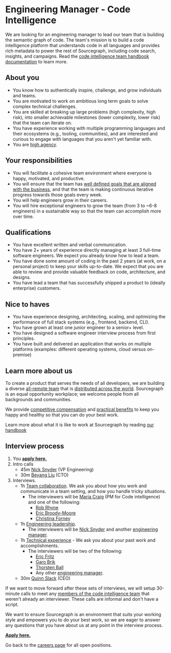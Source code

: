 # Engineering Manager - Code Intelligence

We are looking for an engineering manager to lead our team that is building the semantic graph of code. The team's mission is to build a code intelligence platform that understands code in all languages and provides rich metadata to power the rest of Sourcegraph, including code search, insights, and campaigns. Read the [code intelligence team handbook documentation](https://about.sourcegraph.com/handbook/engineering/code-intelligence) to learn more.

## About you

- You know how to authentically inspire, challenge, and grow individuals and teams.
- You are motivated to work on ambitious long term goals to solve complex technical challenges.
- You are skilled at breaking up large problems (high complexity, high risk), into smaller achievable milestones (lower complexity, lower risk) that the team can iterate on.
- You have experience working with multiple programming languages and their ecosystems (e.g., tooling, communities), and are interested and curious to engage with languages that you aren't yet familiar with.
- You are [high agency](https://twitter.com/shreyas/status/1276956836856393728).

## Your responsibilities

- You will facilitate a cohesive team environment where everyone is happy, motivated, and productive.
- You will ensure that the team has [well defined goals that are aligned with the business](https://about.sourcegraph.com/handbook/engineering/code-intelligence#goals), and that the team is making continuous iterative progress towards those goals every week.
- You will help engineers grow in their careers.
- You will hire exceptional engineers to grow the team (from 3 to ~6-8 engineers) in a sustainable way so that the team can accomplish more over time.

## Qualifications

- You have excellent written and verbal communication.
- You have 2+ years of experience directly managing at least 3 full-time software engineers. We expect you already know how to lead a team.
- You have done some amount of coding in the past 2 years (at work, on a personal project) to keep your skills up-to-date. We expect that you are able to review and provide valuable feedback on code, architecture, and designs.
- You have lead a team that has successfully shipped a product to (ideally enterprise) customers.

## Nice to haves

- You have experience designing, architecting, scaling, and optimizing the performance of full stack systems (e.g., frontend, backend, CLI).
- You have grown at least one junior engineer to a senior+ level.
- You have designed a software engineer interview process from first principles.
- You have built and delivered an application that works on multiple platforms (examples: different operating systems, cloud versus on-premise)

## Learn more about us

To create a product that serves the needs of all developers, we are building a diverse [all-remote team](../../../company/remote/index.md) that is [distributed across the world](../../../company/team/index.md). Sourcegraph is an equal opportunity workplace; we welcome people from all backgrounds and communities.

We provide [competitive compensation](../../people-ops/compensation.md) and [practical benefits](../../people-ops/benefits-and-perks.md) to keep you happy and healthy so that you can do your best work.

Learn more about what it is like to work at Sourcegraph by reading [our handbook](../../index.md)

## Interview process

1. You **[apply here.](#TODO)**
1. Intro calls
    - 45m [Nick Snyder](../../../company/team/index.md#nick-snyder-he-him) (VP Engineering)
    - 30m [Beyang Liu](../../../company/team/index.md#beyang-liu) (CTO)
1. Interviews.
   - 1h [Team collaboration](https://github.com/sourcegraph/interviews/blob/master/engineering/team-collaboration.md). We ask you about how you work and communicate in a team setting, and how you handle tricky situations.
     - The interviewers will be [María Craig](../../../company/team/index.md#maría-craig-she-her) (PM for Code intelligence) and one of the following:
         - [Rob Rhyne](../../../company/team/index.md#rob-rhyne)
         - [Eric Broody-Moore](../../../company/team/index.md#eric-brody-moore)
         - [Christina Forney](../../../company/team/index.md#christina-forney-she-her)
   - 1h [Engineering leadership](engineering-leadership.md).
     - The interviewers will be [Nick Snyder](../../../company/team/index.md#nick-snyder-he-him) and another [engineering manager](../leadership/index.md#members).
   - 1h [Technical experience](https://github.com/sourcegraph/interviews/blob/master/engineering/technical-experience.md) - We ask you about your past work and accomplishments.
     - The interviewers will be two of the following:
         - [Eric Fritz](../../../company/team/index.md#eric-fritz-he-him)
         - [Garo Brik](../../../company/team/index.md#garo-brik-they-them)
         - [Thorsten Ball](../../../company/team/index.md#thorsten-ball-he-him)
         - Any other [engineering manager](../leadership/index.md#members).
   - 30m [Quinn Slack](../../../company/team/index.md#quinn-slack) (CEO)

If we want to move forward after these sets of interviews, we will setup 30-minute calls to meet any [members of the code intelligence team](../code-intelligence/index.md#members) that weren't already an interviewer. These calls are informal and don't have a script.

We want to ensure Sourcegraph is an environment that suits your working style and empowers you to do your best work, so we are eager to answer any questions that you have about us at any point in the interview process.

**[Apply here.](#TODO)**

Go back to the [careers page](../../../company/careers.md) for all open positions.
